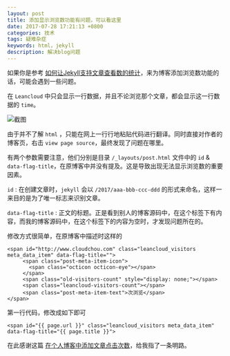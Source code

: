 ```yaml
---
layout: post
title: 添加显示浏览数功能有问题，可以看这里
date: 2017-07-28 17:21:13 +0800
categories: 技术
tags: 疑难杂症
keywords: html，jekyll
description: 解决blog问题
---
```


如果你是参考 [如何让Jekyll支持文章查看数的统计](http://www.cloudchou.com/android/post-981.html)，来为博客添加浏览数功能的话，可能会遇到一些问题。

在 `Leancloud` 中只会显示一行数据，并且不论浏览那个文章，都会显示这一行数据的 `time`。

![截图](http://wx3.sinaimg.cn/mw690/a73cca61gy1fhzq8fa7paj215w05w3zp.jpg)

由于并不了解 `html` ，只能在网上一行行地粘贴代码进行翻译。同时直接对作者的博客页，右击 `view page source`，最终发现了问题在哪里。

有两个参数需要注意，他们分别是目录 `/_layouts/post.html` 文件中的 `id` & `data-flag-title`，在原博客中并没有提及。这是导致出现无法显示浏览数的重要因素。  

`id` : 在创建文章时，`jekyll` 会以 `/2017/aaa-bbb-ccc-ddd` 的形式来命名，这样一来目的是为了唯一标志来识别文章。  

`data-flag-title` : 正文的标题。正是看到别人的博客源码中，在这个标签下有内容，而我的博客源码中，在这个标签下的内容为空时，才发现问题所在的。

修改方式很简单，在原博客中描述时这样的

```
<span id="http://www.cloudchou.com" class="leancloud_visitors meta_data_item" data-flag-title="">
     <span class="post-meta-item-icon">
       <span class="octicon octicon-eye"></span> 
     </span>
     <span class="old-visitors-count" style="display: none;"></span>
     <span class="leancloud-visitors-count"></span>
     <span class="post-meta-item-text">次浏览</span>
</span>
```

第一行代码，修改成如下即可

```
<span id="{{ page.url }}" class="leancloud_visitors meta_data_item" data-flag-title="{{ page.title }}">
```

在此感谢这篇 [在个人博客中添加文章点击次数](http://www.voidcn.com/blog/u013553529/article/p-6519768.html)，给我指了一条明路。


